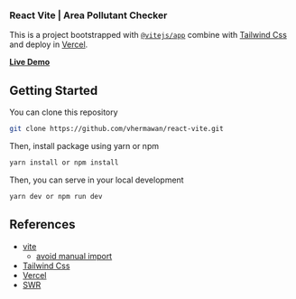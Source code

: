 ### React Vite | Area Pollutant Checker

This is a project bootstrapped with [`@vitejs/app`](https://vitejs.dev/guide/#scaffolding-your-first-vite-project) combine with [Tailwind Css](https://tailwindcss.com/) and deploy in [Vercel](https://vercel.com/).

[**Live Demo**](https://react-vite-eta.vercel.app/)

## Getting Started

You can clone this repository

```bash
git clone https://github.com/vhermawan/react-vite.git
```

Then, install package using yarn or npm

```bash
yarn install or npm install
```

Then, you can serve in your local development

```bash
yarn dev or npm run dev
```

## References

- [vite](https://vitejs.dev)
  - [avoid manual import](https://vitejs.dev/guide/features.html#jsx)
- [Tailwind Css](https://tailwindcss.com/)
- [Vercel](https://vercel.com/)
- [SWR](https://swr.vercel.app)